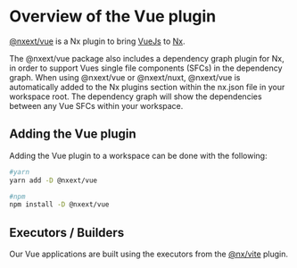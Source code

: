 # Overview of the Vue plugin

[@nxext/vue](https://github.com/nxext/nx-extensions/tree/main/packages/vue) is a Nx plugin to bring [VueJs](https://vuejs.org/) to [Nx](https://nx.dev/).

The @nxext/vue package also includes a dependency graph plugin for Nx, in order to support Vues single file components (SFCs) in the dependency graph.
When using @nxext/vue or @nxext/nuxt, @nxext/vue is automatically added to the Nx plugins section within the nx.json file in your workspace root. The dependency graph will show the dependencies between any Vue SFCs within your workspace.

## Adding the Vue plugin

Adding the Vue plugin to a workspace can be done with the following:

```bash
#yarn
yarn add -D @nxext/vue
```

```bash
#npm
npm install -D @nxext/vue
```

## Executors / Builders

Our Vue applications are built using the executors from the [@nx/vite](https://nx.dev/packages/vite) plugin.
